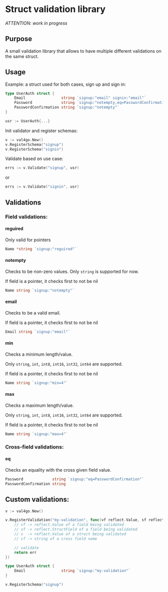 # Struct validation library

_ATTENTION: work in progress_

## Purpose

A small validation library that allows to have multiple different validations on the same struct.

## Usage

Example: a struct used for both cases, sign up and sign in:

```go
type UserAuth struct {
	Email                string `signup:"email" signin:"email"`
	Password             string `signup:"notempty,eq=PasswordConfirmation" signin:"notempty"`
	PasswordConfirmation string `signup:"notempty"`
}

usr := UserAuth{...}
```

Init validator and register schemas:

```go
v := val4go.New()
v.RegisterSchema("signup")
v.RegisterSchema("signin")
```

Validate based on use case:

```go
errs := v.Validate("signup", usr)
```

or

```go
errs := v.Validate("signin", usr)
```

## Validations

### Field validations:

#### reguired

Only valid for pointers
```go
Name *string `signup:"reguired"`
```

#### notempty

Checks to be non-zero values. Only `string` is supported for now.

If field is a pointer, it checks first to not be nil
```go
Name string `signup:"notempty"`
```

#### email

Checks to be a valid email.

If field is a pointer, it checks first to not be nil
```go
Email string `signup:"email"`
```

#### min

Checks a minimum length/value. 

Only `string`, `int`, `int8`, `int16`, `int32`, `int64` are supported.

If field is a pointer, it checks first to not be nil
```go
Name string `signup:"min=4"`
```

#### max

Checks a maximum length/value. 

Only `string`, `int`, `int8`, `int16`, `int32`, `int64` are supported.

If field is a pointer, it checks first to not be nil
```go
Name string `signup:"max=4"`
```

### Cross-field validations:

#### eq

Checks an equality with the cross given field value. 

```go
Password             string `signup:"eq=PasswordConfirmation"`
PasswordConfirmation string
```

## Custom validations:

```go
v := val4go.New()

v.RegisterValidation("my-validation", func(vf reflect.Value, sf reflect.StructField, v reflect.Value, cf string) error {
	// vf -> reflect.Value of a field being validated
	// sf -> reflect.StructField of a field being validated
	// v  -> reflect.Value of a struct being validated
	// cf -> string of a cross field name

	// validate
	return err
})

type UserAuth struct {
	Email                string `signup:"my-validation"`
}

v.RegisterSchema("signup")

```
